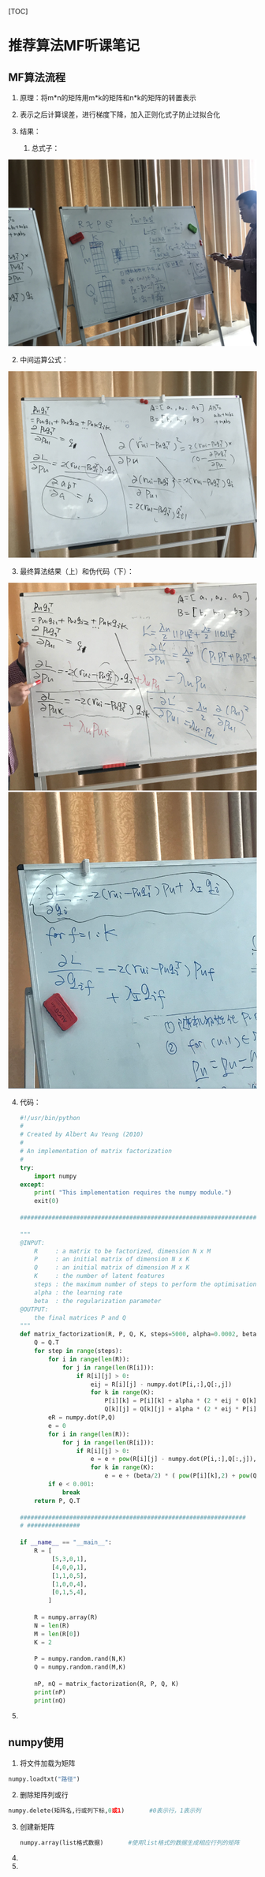 [TOC]

# 推荐算法MF听课笔记

## MF算法流程

1. 原理：将m\*n的矩阵用m\*k的矩阵和n\*k的矩阵的转置表示

2. 表示之后计算误差，进行梯度下降，加入正则化式子防止过拟合化

3. 结果：

	  1. 总式子：

![](image/MF/总式子.jpg)

  2. 中间运算公式：

![](image/MF/中间运算公式.jpg)

  3. 最终算法结果（上）和伪代码（下）：

![](image/MF/算法公式和代码公式1.png)
<img src="image/MF/算法公式和代码公式2.png" />

4. 代码：

	```python
	#!/usr/bin/python
	#
	# Created by Albert Au Yeung (2010)
	#
	# An implementation of matrix factorization
	#
	try:
	    import numpy
	except:
	    print( "This implementation requires the numpy module.")
	    exit(0)
	
	###############################################################################
	
	"""
	@INPUT:
	    R     : a matrix to be factorized, dimension N x M
	    P     : an initial matrix of dimension N x K
	    Q     : an initial matrix of dimension M x K
	    K     : the number of latent features
	    steps : the maximum number of steps to perform the optimisation
	    alpha : the learning rate
	    beta  : the regularization parameter
	@OUTPUT:
	    the final matrices P and Q
	"""
	def matrix_factorization(R, P, Q, K, steps=5000, alpha=0.0002, beta=0.02):
	    Q = Q.T
	    for step in range(steps):
	        for i in range(len(R)):
	            for j in range(len(R[i])):
	                if R[i][j] > 0:
	                    eij = R[i][j] - numpy.dot(P[i,:],Q[:,j])
	                    for k in range(K):
	                        P[i][k] = P[i][k] + alpha * (2 * eij * Q[k][j] - beta * P[i][k])
	                        Q[k][j] = Q[k][j] + alpha * (2 * eij * P[i][k] - beta * Q[k][j])
	        eR = numpy.dot(P,Q)
	        e = 0
	        for i in range(len(R)):
	            for j in range(len(R[i])):
	                if R[i][j] > 0:
	                    e = e + pow(R[i][j] - numpy.dot(P[i,:],Q[:,j]), 2)
	                    for k in range(K):
	                        e = e + (beta/2) * ( pow(P[i][k],2) + pow(Q[k][j],2) )
	        if e < 0.001:
	            break
	    return P, Q.T
	
	################################################################
	# ###############
	
	if __name__ == "__main__":
	    R = [
	         [5,3,0,1],
	         [4,0,0,1],
	         [1,1,0,5],
	         [1,0,0,4],
	         [0,1,5,4],
	        ]
	
	    R = numpy.array(R)
	    N = len(R)
	    M = len(R[0])
	    K = 2
	
	    P = numpy.random.rand(N,K)
	    Q = numpy.random.rand(M,K)
	
	    nP, nQ = matrix_factorization(R, P, Q, K)
	    print(nP)
	    print(nQ)
	```

5. 

## numpy使用

1. 将文件加载为矩阵

  ```python
  numpy.loadtxt("路径")
  ```

2. 删除矩阵列或行

  ```python
  numpy.delete(矩阵名,行或列下标,0或1)		#0表示行，1表示列
  ```

3. 创建新矩阵

	```python
	numpy.array(list格式数据)		#使用list格式的数据生成相应行列的矩阵
	```

4. 

5. 

